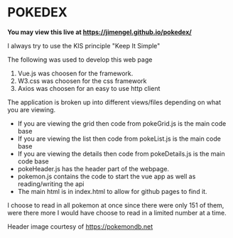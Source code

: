 # POKEDEX
**You may view this live at https://jimengel.github.io/pokedex/**


I always try to use the KIS principle "Keep It Simple"

The following was used to develop this web page
1. Vue.js was choosen for the framework.
2. W3.css was choosen for the css framework
3. Axios  was choosen for an easy to use http client

The application is broken up into different views/files depending on what you are viewing.

- If you are viewing the grid then code from pokeGrid.js is the main code base
- If you are viewing the list then code from pokeList.js is the main code base
- If you are viewing the details then code from pokeDetails.js is the main code base
- pokeHeader.js has the header part of the webpage.
- pokemon.js contains the code to start the vue app as well as reading/writing the api
- The main html is in index.html to allow for github pages to find it.

I choose to read in all pokemon at once since there were only 151 of them, were there more
I would have choose to read in a limited number at a time.


Header image courtesy of https://pokemondb.net
